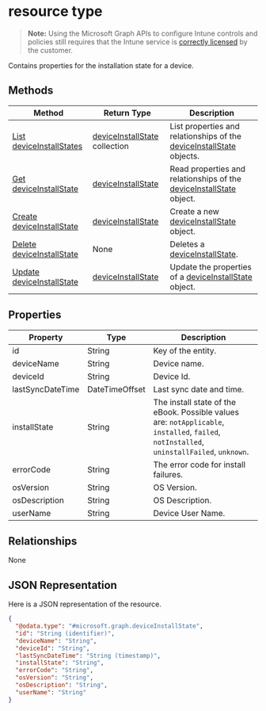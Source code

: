 ﻿#  resource type

> **Note:** Using the Microsoft Graph APIs to configure Intune controls and policies still requires that the Intune service is [correctly licensed](https://go.microsoft.com/fwlink/?linkid=839381) by the customer.

Contains properties for the installation state for a device.
## Methods
|Method|Return Type|Description|
|---|---|---|
|[List deviceInstallStates](../api/intune_books_deviceinstallstate_list.md)|[deviceInstallState](../resources/intune_books_deviceinstallstate.md) collection|List properties and relationships of the [deviceInstallState](../resources/intune_books_deviceinstallstate.md) objects.|
|[Get deviceInstallState](../api/intune_books_deviceinstallstate_get.md)|[deviceInstallState](../resources/intune_books_deviceinstallstate.md)|Read properties and relationships of the [deviceInstallState](../resources/intune_books_deviceinstallstate.md) object.|
|[Create deviceInstallState](../api/intune_books_deviceinstallstate_create.md)|[deviceInstallState](../resources/intune_books_deviceinstallstate.md)|Create a new [deviceInstallState](../resources/intune_books_deviceinstallstate.md) object.|
|[Delete deviceInstallState](../api/intune_books_deviceinstallstate_delete.md)|None|Deletes a [deviceInstallState](../resources/intune_books_deviceinstallstate.md).|
|[Update deviceInstallState](../api/intune_books_deviceinstallstate_update.md)|[deviceInstallState](../resources/intune_books_deviceinstallstate.md)|Update the properties of a [deviceInstallState](../resources/intune_books_deviceinstallstate.md) object.|

## Properties
|Property|Type|Description|
|---|---|---|
|id|String|Key of the entity.|
|deviceName|String|Device name.|
|deviceId|String|Device Id.|
|lastSyncDateTime|DateTimeOffset|Last sync date and time.|
|installState|String|The install state of the eBook. Possible values are: `notApplicable`, `installed`, `failed`, `notInstalled`, `uninstallFailed`, `unknown`.|
|errorCode|String|The error code for install failures.|
|osVersion|String|OS Version.|
|osDescription|String|OS Description.|
|userName|String|Device User Name.|

## Relationships
None
## JSON Representation
Here is a JSON representation of the resource.
<!-- {
  "blockType": "resource",
  "keyProperty": "id",
  "@odata.type": "microsoft.graph.deviceInstallState"
}
-->
```json
{
  "@odata.type": "#microsoft.graph.deviceInstallState",
  "id": "String (identifier)",
  "deviceName": "String",
  "deviceId": "String",
  "lastSyncDateTime": "String (timestamp)",
  "installState": "String",
  "errorCode": "String",
  "osVersion": "String",
  "osDescription": "String",
  "userName": "String"
}
```



